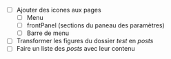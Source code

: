 - [ ] Ajouter des icones aux pages
  - [ ] Menu
  - [ ] frontPanel (sections du paneau des paramètres)
  - [ ] Barre de menu
- [ ] Transformer les figures du dossier *test* en *posts*
- [ ] Faire un liste des *posts* avec leur contenu  
